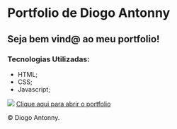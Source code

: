 # Portfolio de Diogo Antonny
<h2>Seja bem vind@ ao meu portfolio!</h2>
<h3>Tecnologias Utilizadas:</h3>
<ul>
  <li> HTML;
  <li> CSS;
  <li> Javascript;
</ul>
<img src='https://github.com/user-attachments/assets/98387b3b-cf6b-45e7-b923-d5ce1db7b17c'>
<a href="https://diogojp202.github.io/Portfolio/">Clique aqui para abrir o portfolio</a>
<p>&copy; Diogo Antonny.</p>
